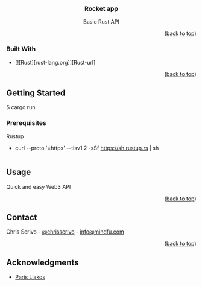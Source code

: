 <!-- Improved compatibility of back to top link: See: https://github.com/othneildrew/Best-README-Template/pull/73 -->
<a name="readme-top"></a>
<!--
*** Thanks for checking out the Best-README-Template. If you have a suggestion
*** that would make this better, please fork the repo and create a pull request
*** or simply open an issue with the tag "enhancement".
*** Don't forget to give the project a star!
*** Thanks again! Now go create something AMAZING! :D
-->



<!-- PROJECT SHIELDS -->
<!--
*** I'm using markdown "reference style" links for readability.
*** Reference links are enclosed in brackets [ ] instead of parentheses ( ).
*** See the bottom of this document for the declaration of the reference variables
*** for contributors-url, forks-url, etc. This is an optional, concise syntax you may use.
*** https://www.markdownguide.org/basic-syntax/#reference-style-links
-->


<br />
<div align="center">

<h3 align="center">Rocket app</h3>

  <p align="center">
    Basic Rust API
  </p>
</div>

<p align="right">(<a href="#readme-top">back to top</a>)</p>

### Built With

* [![Rust][rust-lang.org]][Rust-url]

<p align="right">(<a href="#readme-top">back to top</a>)</p>

<!-- GETTING STARTED -->
## Getting Started
$ cargo run

### Prerequisites
Rustup
* curl --proto '=https' --tlsv1.2 -sSf https://sh.rustup.rs | sh
  ```

<!-- USAGE EXAMPLES -->
## Usage

Quick and easy Web3 API

<p align="right">(<a href="#readme-top">back to top</a>)</p>


<!-- CONTACT -->
## Contact

Chris Scrivo - [@chrisscrivo](https://twitter.com/chrisscrivo) - info@mindfu.com

<p align="right">(<a href="#readme-top">back to top</a>)</p>


<!-- ACKNOWLEDGMENTS -->
## Acknowledgments

* [Paris Liakos](https://www.udemy.com/course/web-dev-with-rust-rocket-diesel/)